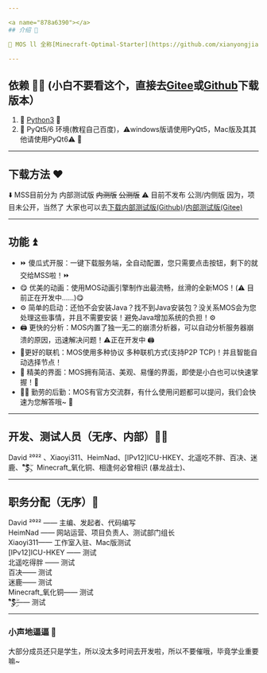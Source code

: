 ```yaml
---

<a name="878a6390"></a>
## 介绍 📃

🥳 MOS ll 全称[Minecraft-Optimal-Starter](https://github.com/xianyongjian080402/Minecraft-Optimal-Starter_issue) ll,中文名称为 MOS我的世界启动器，是由David ²⁰²² 发起，正在申请入驻 SWS 工作室，本人已是SWS工作室成员 可以让更多的玩家启动游戏，并且有简单启动、下载速度快、不需安装Java、跨平台，等等特点🥳

---
```


<a name="2ec48214"></a>
## 依赖 🐕‍🦺 (小白不要看这个，直接去[Gitee](https://gitee.com/xian66/minecraft-optimal-starter_issue)或[Github](https://github.com/xianyongjian080402/Minecraft-Optimal-Starter_issue)下载版本）

1. 🤖 [Python3](https://www.python.org)  🤖
1. 🤖 PyQt5/6 环境(教程自己百度)，⚠️windows版请使用PyQt5，Mac版及其其他请使用PyQt6⚠️ 🤖

---

<a name="8c8a93fa"></a>
## 下载方法 ❤

⬇️ MSS目前分为 内部测试版 ~~内测版~~ ~~公测版~~ ⚠️ 目前不发布 公测/内侧版 因为，项目未公开，当然了 大家也可以去[下载内部测试版(Github)](https://github.com/xianyongjian080402/Minecraft-Optimal-Starter_issue)/[内部测试版(Gitee)](https://github.com/xianyongjian080402/Minecraft-Optimal-Starter_issue)

---

<a name="f13ac3a1"></a>
## 功能 ⏫

- ⏩ 傻瓜式开服：一键下载服务端，全自动配置，您只需要点击按钮，剩下的就交给MSS啦！⏩
- 😋 优美的动画：使用MOS动画引擎制作出最流畅，丝滑的全新MOS！(⚠️ 目前正在开发中……)😋
- ⚙️ 简单的启动：还怕不会安装Java？找不到Java安装包？没关系MOS会为您处理这些事情，并且不需要安装！避免Java增加系统的负担！⚙️
- 🖨️ 更快的分析：MOS内置了独一无二的崩溃分析器，可以自动分析服务器崩溃的原因，迅速解决问题！⚠️正在开发中 🖨️
- 🔗更好的联机：MOS使用多种协议 多种联机方式(支持P2P TCP)！并且智能自动选择节点！
- 🎉 精美的界面：MOS拥有简洁、美观、易懂的界面，即使是小白也可以快速掌握！🎉
- 🏃‍♂️ 勤劳的后勤：MOS有官方交流群，有什么使用问题都可以提问，我们会快速为您解答哦~ 🏃‍

---

<a name="8177bd3a"></a>
## 开发、测试人员（无序、内部）👨‍💻

David ²⁰²² 、Xiaoyi311、HeimNad、[IPv12]ICU-HKEY、北遥吃不胖、百决、迷鹿、“ۣۖิ$ۣۖิ$ۣۖิ$ۣۖิ、Minecraft_氧化铜、相逢何必曾相识 (暴龙战士)、

---

<a name="ebe5fa1d"></a>
## 职务分配（无序）💼

David ²⁰²² —— 主编、发起者、代码编写<br />HeimNad —— 网站运营、项目负责人、测试部门组长<br />Xiaoyi311—— 工作室入驻、Mac版测试<br />[IPv12]ICU-HKEY —— 测试<br />北遥吃得胖 —— 测试<br />百决—— 测试<br />迷鹿—— 测试<br />Minecraft_氧化铜—— 测试<br />“ۣۖิ$ۣۖิ$ۣۖิ$ۣۖิ—— 测试

---

<a name="1dfee074"></a>
### 小声地逼逼 💭

大部分成员还只是学生，所以没太多时间去开发啦，所以不要催哦，毕竟学业重要嘛~
